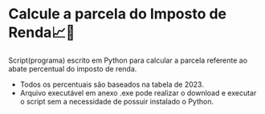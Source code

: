 # Calcule a parcela do Imposto de Renda📈💸
Script(programa) escrito em Python para calcular a parcela referente ao abate percentual do imposto de renda. 
* Todos os percentuais são baseados na tabela de 2023.
* Arquivo executável em anexo .exe pode realizar o download e executar o script sem a necessidade de possuir instalado o Python.
